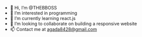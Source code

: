 - 👋 Hi, I’m @THEBBOSS
- 👀 I’m interested in programming
- 🌱 I’m currently learning react.js
- 💞️ I’m looking to collaborate on building a responsive website
- 📫 Contact me at agada8428@gmail.com

<!---
THEBBOSS/THEBBOSS is a ✨ special ✨ repository because its `README.md` (this file) appears on your GitHub profile.
You can click the Preview link to take a look at your changes.
--->
